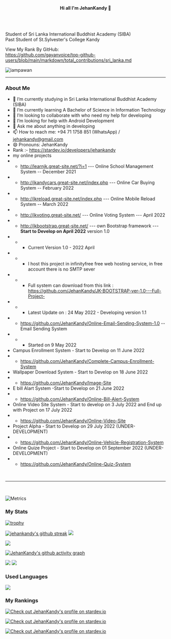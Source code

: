 <div id="header" align="center">
  <b> Hi all I'm JehanKandy 👋</b><br><br>
  <div id="badges">  
  

  
</div>
</div>



<br><br>
  Student of Sri Lanka International Buddhist Academy (SIBA) <br>
  Past Student of St.Sylvester's College Kandy

  View My Rank By GitHub: <br>
  https://github.com/gayanvoice/top-github-users/blob/main/markdown/total_contributions/sri_lanka.md
  
  



<p align="left"> <img src="https://komarev.com/ghpvc/?username=jehankandy&label=Views&color=blue&style=plastic" alt="iampawan" /> </p>





************************************************


### About Me
- 🔭 I’m currently studying in Sri Lanka International Buddhist Academy (SIBA)
- 🌱 I’m currently learning A Bachelor of Science in Information Technology
- 👯 I’m looking to collaborate with who need my help for developing
- 🤔 I’m looking for help with Android Development
- 💬 Ask me about anything in developing
- 📫 How to reach me: +94 71 1758 851 (WhatsApp) / jehankandy@gmail.com
- 😄 Pronouns: JehanKandy
- Rank :- https://stardev.io/developers/jehankandy
- my online projects
- - http://learnjk.great-site.net/?i=1 --- Online School Management System -- December 2021
- - http://jkandycars.great-site.net/index.php --- Online Car Buying System -- February  2022
- - http://jkreload.great-site.net/index.php --- Online Mobile Reload System -- March 2022
- - http://jkvoting.great-site.net/ --- Online Voting System --- April 2022
- - http://jkbootstrap.great-site.net/ --- own Bootstrap framework --- <b>Start to Develop on April 2022</b> version 1.0 
- - - Current Version 1.0 - 2022 April 
- - - I host this project in infinityfree free web hosting service, in free account there is no SMTP sever
- - - Full system can download from this link : https://github.com/JehanKandy/JK-BOOTSTRAP-ver-1.0---Full-Project-
- - - Latest Update on : 24 May 2022 - Developing version 1.1 
- - https://github.com/JehanKandy/Online-Email-Sending-System-1.0 -- Email Sending System
- - - Started on 9 May 2022
- Campus Enrollment System - Start to Develop on 11 June 2022
- - https://github.com/JehanKandy/Complete-Campus-Enrollment-System
- Wallpaper Download System - Start to Develop on 18 June 2022
- - https://github.com/JehanKandy/Image-Site
- E bill Alart System -Start to Develop on 21 June 2022
- - https://github.com/JehanKandy/Online-Bill-Alert-System
- Online Video Site System - Start to develop on 3 July 2022 and End up with Project on 17 July 2022
- - https://github.com/JehanKandy/Online-Video-Site
- Project Alpha - Start to Develop on 29 July 2022 (UNDER-DEVELOPMENT)
- - https://github.com/JehanKandy/Online-Vehicle-Registration-System
- Online Quize Project - Start to Develop on 01 September 2022 (UNDER-DEVELOPMENT)
- - https://github.com/JehanKandy/Online-Quiz-System


<br><hr><br>

![Metrics](https://metrics.lecoq.io/JehanKandy?template=classic&base.indepth=true&base.hireable=true&repositories.forks=true&isocalendar=1&languages=1&lines=1&stars=1&followup=1&people=1&introduction=1&repositories=1&discussions=1&achievements=1&notable=1&activity=1&code=1&base=header%2C%20activity%2C%20community%2C%20repositories%2C%20metadata&base.indepth=true&base.hireable=true&repositories.batch=100&repositories.forks=true&repositories.affiliations=owner&isocalendar=false&isocalendar.duration=full-year&languages=false&languages.limit=8&languages.threshold=0%25&languages.other=false&languages.colors=github&languages.sections=most-used&languages.indepth=false&languages.analysis.timeout=15&languages.categories=markup%2C%20programming&languages.recent.categories=markup%2C%20programming&languages.recent.load=300&languages.recent.days=14&lines=false&lines.sections=base&lines.repositories.limit=4&lines.history.limit=1&stars=false&stars.limit=4&followup=false&followup.sections=repositories&followup.indepth=false&followup.archived=true&people=false&people.limit=24&people.identicons=false&people.identicons.hide=false&people.size=28&people.types=followers%2C%20following&people.shuffle=false&introduction=false&introduction.title=true&repositories=false&repositories.pinned=0&repositories.starred=0&repositories.random=0&repositories.order=featured%2C%20pinned%2C%20starred%2C%20random&discussions=false&discussions.categories=true&discussions.categories.limit=0&achievements=false&achievements.threshold=C&achievements.secrets=true&achievements.display=compact&achievements.limit=0&notable=false&notable.from=organization&notable.repositories=true&notable.indepth=true&notable.types=commit&activity=false&activity.limit=5&activity.load=300&activity.days=14&activity.visibility=all&activity.timestamps=false&activity.filter=all&code=false&code.lines=12&code.load=400&code.days=3&code.visibility=public&config.timezone=Asia%2FColombo&config.twemoji=true&config.octicon=true&config.display=large)


### My Stats



[![trophy](https://github-profile-trophy.vercel.app/?username=jehankandy)](https://github.com/jehankandy/github-profile-trophy)



[![jehankandy's github streak](https://github-readme-streak-stats.herokuapp.com/?user=jehankandy&theme=blue-green)](https://github.com/JehanKandy/github-readme-streak-stats) <img src="https://github-readme-stats.vercel.app/api?username=jehankandy&&show_icons=true&title_color=ffffff&icon_color=bb2acf&text_color=daf7dc&bg_color=151515">

<img src="https://github-profile-summary-cards.vercel.app/api/cards/profile-details?username=JehanKandy&theme=github_dark"/>

[![JehanKandy's github activity graph](https://activity-graph.herokuapp.com/graph?username=JehanKandy&theme=gotham)](https://github.com/JehanKandy/github-readme-activity-graph&theme=github)


<img src="https://github-profile-summary-cards.vercel.app/api/cards/stats?username=JehanKandy&theme=github_dark"/>
<img src="https://github-profile-summary-cards.vercel.app/api/cards/productive-time?username=JehanKandy&theme=github_dark"/>



### Used Languages
<img src="https://github-readme-stats.vercel.app/api/top-langs/?username=jehankandy&langs_count=10&show_icons=true&theme=radical">

### My Rankings
<a href="https://stardev.io/developers/JehanKandy"><img alt="Check out JehanKandy's profile on stardev.io" src="https://stardev.io/developers/JehanKandy/badge/languages/global.svg" /></a>


<a href="https://stardev.io/developers/JehanKandy"><img alt="Check out JehanKandy's profile on stardev.io" src="https://stardev.io/developers/JehanKandy/badge/languages/country.svg" /></a>

<a href="https://stardev.io/developers/JehanKandy"><img alt="Check out JehanKandy's profile on stardev.io" src="https://stardev.io/developers/JehanKandy/badge/languages/locality.svg" /></a>






